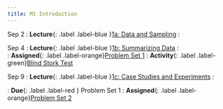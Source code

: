```yaml
---
title: M1 Introduction
---
```


Sep 2
: **Lecture**{: .label .label-blue }[1a: Data and Sampling](/assets/lectures/M1-Introduction/M1a-Data-and-Sampling.pdf)
  :  

Sep 4
: **Lecture**{: .label .label-blue }[1b: Summarizing Data](/assets/lectures/M1-Introduction/M1b-Summarizing-Data.pdf)
  :  
: **Assigned**{: .label .label-orange}[Problem Set 1](https://www.overleaf.com/read/trwqyfddzssz#3b9273)
: **Activity**{: .label .label-green}[Blind Stork Test](https://docs.google.com/spreadsheets/d/1WpLkO4iG7PC95OW6eJYPtO_7THV4XmRSHL_FJpJd_Sg/edit?usp=sharing)

Sep 9
: **Lecture**{: .label .label-blue }[1c: Case Studies and Experiments](/assets/lectures/M1-Introduction/M1c-Case-Studies-and-Experiments.pdf)
  :  
<!-- : **Lab**{: .label .label-purple } [Intro to Java](#) -->
: **Due**{: .label .label-red } Problem Set 1
: **Assigned**{: .label .label-orange}[Problem Set 2](https://www.overleaf.com/project/68bf36730223fe670c59005c)
